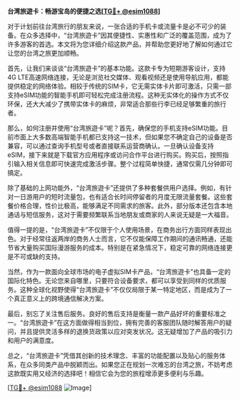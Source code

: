 **台湾旅遊卡：畅游宝岛的便捷之选[[TG💪+ @esim1088](https://t.me/s/esim1088)]**

对于计划前往台湾旅行的朋友来说，一张合适的手机卡或流量卡是必不可少的装备。在众多选择中，“台湾旅遊卡”因其便捷性、实惠性和广泛的覆盖范围，成为了许多游客的首选。本文将为您详细介绍这款产品，并帮助您更好地了解如何通过它让您的台湾之旅更加顺畅。

首先，让我们来谈谈“台湾旅遊卡”的基本功能。这款卡专为短期游客设计，支持4G LTE高速网络连接，无论是浏览社交媒体、观看视频还是使用导航应用，都能提供稳定的网络体验。相较于传统的SIM卡，它无需实体卡片即可激活，只需一部支持eSIM功能的智能手机即可轻松完成注册流程。这种无实体化的操作方式不仅环保，还大大减少了携带实体卡的麻烦，非常适合那些行李已经足够繁重的旅行者。

那么，如何注册并使用“台湾旅遊卡”呢？首先，确保您的手机支持eSIM功能。目前市面上大多数高端智能手机都已支持这一技术，但如果您不确定自己的设备是否兼容，可以通过查询手机型号或者直接联系运营商确认。一旦确认设备支持eSIM，接下来就是下载官方应用程序或访问合作平台进行购买。购买后，按照指引输入相关信息即可快速完成激活步骤。整个过程简单快捷，通常仅需几分钟即可搞定。

除了基础的上网功能外，“台湾旅遊卡”还提供了多种套餐供用户选择。例如，有针对一日游用户的短时流量包，也有适合长时间停留者的月度无限流量套餐。这些套餐价格合理，性价比极高，能够满足不同需求的旅客。此外，部分版本还包含本地通话与短信服务，这对于需要频繁联系当地朋友或商家的人来说无疑是一大福音。

值得一提的是，“台湾旅遊卡”不仅限于个人使用场景，在商务出行方面同样表现出色。对于经常往返两岸的商务人士而言，它不仅能保障工作期间的通讯畅通，还能节省大量购买国际漫游服务的成本。特别是在紧急情况下，稳定可靠的网络连接更是不可或缺的支持。

当然，作为一款面向全球市场的电子虚拟SIM卡产品，“台湾旅遊卡”也具备一定的国际化特色。无论您来自哪里，只要符合设备要求，都可以享受到同样的优质服务。这种全球化视野使得“台湾旅遊卡”不仅仅局限于某一特定地区，而是成为了一个真正意义上的跨境通信解决方案。

最后，别忘了关注售后服务。良好的售后支持是衡量一款产品好坏的重要标准之一。“台湾旅遊卡”在这方面做得相当到位，拥有完善的客服团队随时解答用户的疑问，并且提供灵活多样的退换货政策以应对突发状况。这无疑增加了产品的吸引力和用户的满意度。

总之，“台湾旅遊卡”凭借其创新的技术理念、丰富的功能配置以及贴心的服务体系，在众多同类产品中脱颖而出。如果您正在规划一次难忘的台湾之旅，不妨考虑这款既实用又经济的选择吧！相信它会为您的旅程增添更多便利与乐趣。

[[TG💪+ @esim1088](https://t.me/s/esim1088) ![Image](https://i.postimg.cc/4NQfJmqS/Snipaste-2025-05-13-00-14-12.png)]